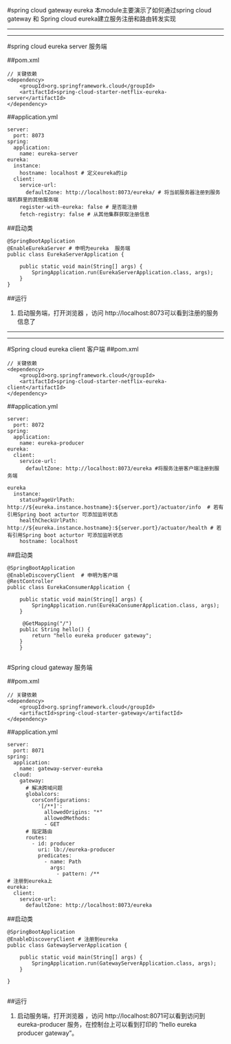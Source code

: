
#spring cloud gateway eureka
本module主要演示了如何通过spring cloud gateway 和 Spring cloud eureka建立服务注册和路由转发实现

-------

-------
#spring cloud eureka server
服务端


##pom.xml

``` 
// 关键依赖
<dependency>
    <groupId>org.springframework.cloud</groupId>
    <artifactId>spring-cloud-starter-netflix-eureka-server</artifactId>
</dependency>

```

##application.yml


```
server:
  port: 8073
spring:
  application:
    name: eureka-server
eureka:
  instance:
    hostname: localhost # 定义eureka的ip 
  client:
    service-url:
      defaultZone: http://localhost:8073/eureka/ # 将当前服务器注册到服务端机群里的其他服务端
    register-with-eureka: false # 是否能注册
    fetch-registry: false # 从其他集群获取注册信息
```
##启动类


```
@SpringBootApplication
@EnableEurekaServer # 申明为eureka  服务端 
public class EurekaServerApplication {

    public static void main(String[] args) {
        SpringApplication.run(EurekaServerApplication.class, args);
    }
}

```


##运行
1.  启动服务端，打开浏览器 ，访问 http://localhost:8073可以看到注册的服务信息了
-------

-------
#Spring cloud eureka client
客户端
##pom.xml

``` 
// 关键依赖
<dependency>
    <groupId>org.springframework.cloud</groupId>
    <artifactId>spring-cloud-starter-netflix-eureka-client</artifactId>
</dependency>

```

##application.yml


```
server:
  port: 8072
spring:
  application:
    name: eureka-producer
eureka:
  client:
    service-url:
      defaultZone: http://localhost:8073/eureka #将服务注册客户端注册到服务端
 
eureka
  instance:
    statusPageUrlPath: http://${eureka.instance.hostname}:${server.port}/actuator/info  # 若有引用Spring boot acturtor 可添加监听状态
    healthCheckUrlPath: http://${eureka.instance.hostname}:${server.port}/actuator/health # 若有引用Spring boot acturtor 可添加监听状态
    hostname: localhost
```
##启动类


```
@SpringBootApplication
@EnableDiscoveryClient  # 申明为客户端
@RestController
public class EurekaConsumerApplication {

    public static void main(String[] args) {
        SpringApplication.run(EurekaConsumerApplication.class, args);
    }

     @GetMapping("/")
    public String hello() {
        return "hello eureka producer gateway";
    }
    }


```

#Spring cloud gateway 服务端

##pom.xml

``` 
// 关键依赖
<dependency>
    <groupId>org.springframework.cloud</groupId>
    <artifactId>spring-cloud-starter-gateway</artifactId>
</dependency>
```

##application.yml


```
server:
  port: 8071
spring:
  application:
    name: gateway-server-eureka
  cloud:
    gateway:
      # 解决跨域问题
      globalcors:
        corsConfigurations:
          '[/**]':
            allowedOrigins: "*"
            allowedMethods:
            - GET
      # 指定路由
      routes:
        - id: producer
          uri: lb://eureka-producer
          predicates:
            - name: Path
              args:
                - pattern: /**
# 注册到eureka上
eureka:
  client:
    service-url:
      defaultZone: http://localhost:8073/eureka
```
##启动类


```
@SpringBootApplication
@EnableDiscoveryClient # 注册到eureka
public class GatewayServerApplication {

    public static void main(String[] args) {
        SpringApplication.run(GatewayServerApplication.class, args);
    }

}


```


##运行
1.  启动服务端，打开浏览器 ，访问 http://localhost:8071可以看到访问到eureka-producer 服务，在控制台上可以看到打印的 “hello eureka producer gateway”。
